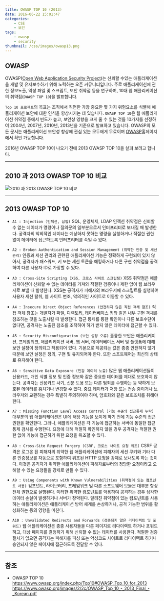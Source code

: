 ```yaml
---
title: OWASP TOP 10 (2013)
date: 2016-06-22 15:01:47
categories: 
	- CSE
	- 보안
tags:
	- owasp
	- security
thumbnail: /css/images/owasp13.png
---
```


## OWASP
OWASP([Open Web Application Security Project](https://www.owasp.org/index.php/Main_Page))는 신뢰할 수있는 애플리케이션을 개발 및 유지보수하기 위해 노력하는 오픈 커뮤니티입니다. 주로 애플리케이션에 관한 정보노출, 악성 파일 및 스크립트, 보안 취약점 등을 연구하며, 10대 웹 애플리케이션의 취약점(`OWASP TOP 10`)을 발표합니다.

`Top 10 프로젝트`의 목표는 조직에서 직면한 가장 중요한 몇 가지 위험요소를 식별해 애플리케이션 보안에 대한 인식을 향상시키는 데 있습니다.  `OWASP TOP 10`은 웹 애플리케이션 취약점 중에서 빈도가 높고, 보안상 영향을 크게 줄 수 있는 것들 10가지를 선정하여 2004년, 2007년, 2010년, 2013년을 기준으로 발표하고 있습니다. OWASP의 모든 문서는 애플리케이션 보안성 향상에 관심 있는 모두에게 무료이며 [OWASP](https://www.owasp.org/index.php/Main_Page)홈페이지에서 확인 가능합니다. 

2016년 OWASP TOP 10이 나오기 전에 2013 OWASP TOP 10을 살펴 보려고 합니다. 

---

## 2010 과 2013 OWASP TOP 10 비교

![2010 과 2013 OWASP TOP 10 비교](/css/images/owasp10vs13.png)

---

## 2013 OWASP TOP 10

- `A1 : Injection (인젝션, 삽입)`
SQL, 운영체제, LDAP 인젝션 취약점은 신뢰할 수 없는 데이터가 명령어나 질의문의 일부분으로서 인터프리터로 보내질 때 발생한다. 공격자의 악의적인 데이터는 예상하지 못하는 명령을 실행하거나 적절한 권한 없이 데이터에 접근하도록 인터프리터를 속일 수 있다.

- `A2 : Broken Authentication and Session Management (취약한 인증 및 세션 관리)`
인증과 세션 관리와 관련된 애플리케이션 기능은 정확하게 구현되어 있지 않아서, 공격자가 패스워드, 키 또는 세션 토큰을 해킹하거나 다른 구현 취약점을 공격하여 다른 사용자 ID로
가장할 수 있다.

- `A3 : Cross-Site Scripting (XSS, 크로스 사이트 스크립팅)`
XSS 취약점은 애플리케이션이 신뢰할 수 없는 데이터를 가져와 적절한 검증이나 제한 없이 웹 브라우저로 보낼 때 발생한다. XSS는 공격자가 피해자의 브라우저에 스크립트를 실행하여 사용자 세션 탈취, 웹 사이트 변조, 악의적인 사이트로 이동할 수 있다.

- `A4 : Insecure Direct Object References (안전하지 않은 직접 객체 참조)`
직접 객체 참조는 개발자가 파일, 디렉토리, 데이터베이스 키와 같은 내부 구현 객체를 참조하는 것을 노출시킬 때 발생한다. 접근 통제를 통한 확인이나 다른 보호수단이 없다면, 공격자는 노출된 참조를 조작하여 허가 받지 않은 데이터에 접근할 수 있다.

- `A5 : Security Misconfiguration (보안 설정 오류)`
훌륭한 보안은 애플리케이션, 프레임워크, 애플리케이션 서버, 웹 서버, 데이터베이스 서버 및 플랫폼에 대해 보안 설정이 정의되고 적용되어 있다. 기본으로 제공되는 값은 종종 안전하지 않기 때문에 보안 설정은 정의, 구현 및 유지되어야 한다. 또한 소프트웨어는 최신의 상태로 유지해야 한다.

- `A6 : Sensitive Data Exposure (민감 데이터 노출)`
많은 웹 애플리케이션들이 신용카드, 개인 식별 정보 및 인증 정보와 같은 중요한 데이터를 제대로 보호하지 않는다. 공격자는 신용카드 사기, 신분 도용 또는 다른 범죄를 수행하는 등 약하게 보호된 데이터를 훔치거나 변경할 수 있다. 중요 데이터가 저장 또는 전송 중이거나 브라우저와 교환하는 경우 특별히 주의하여야 하며, 암호화와 같은 보호조치를 취해야 한다.

- `A7 : Missing Function Level Access Control (기능 수준의 접근통제 누락)`
대부분의 웹 애플리케이션은 UI에 해당 기능을 보이게 하기 전에 기능 수준의 접근권한을 확인한다. 그러나, 애플리케이션은 각 기능에 접근하는 서버에 동일한 접근통제 검사를 수행한다. 요청에 대해 적절히 확인하지 않을 경우 공격자는 적절한 권한 없이 기능에 접근하기 위한 요청을 위조할 수 있다.

- `A8 : Cross-Site Request Forgery (CSRF, 크로스 사이트 요청 위조)`
CSRF 공격은 로그온 된 피해자의 취약한 웹 애플리케이션에 피해자의 세션 쿠키와 기타 다른 인증정보를 자동으로 포함하여 위조된 HTTP 요청을 강제로 보내도록 하는 것이다.
이것은 공격자가 취약한 애플리케이션이 피해자로부터의 정당한 요청이라고 오해할 수 있는 요청들을 강제로 만들 수 있다.

- `A9 : Using Components with Known Vulnerabilities (취약점이 있는 컴포넌트 사용)`
컴포넌트, 라이브러리, 프레임워크 및 다른 소프트웨어 모듈은 대부분 항상 전체 권한으로 실행된다. 이러한 취약한 컴포넌트를 악용하여 공격하는 경우 심각한 데이터 손실이
발생하거나 서버가 장악된다. 알려진 취약점이 있는 컴포넌트를 사용하는 애플리케이션은 애플리케이션 방어 체계를 손상하거나, 공격 가능한 범위를 활성화하는 등의 영향을 미친다.

- `A10 : Unvalidated Redirects and Forwards (검증되지 않은 리다이렉트 및 포워드)`
웹 애플리케이션은 종종 사용자들을 다른 페이지로 리다이렉트 하거나 포워드하고, 대상 페이지를 결정하기 위해 신뢰할 수 없는 데이터를 사용한다. 적절한 검증 절차가 없으면 공격자는 피해자를 피싱 또는 악성코드 사이트로 리다이렉트 하거나 승인되지 않은 페이지에 접근하도록 전달할 수 있다.

---
## 참조
- OWASP TOP 10
https://www.owasp.org/index.php/Top10#OWASP_Top_10_for_2013
https://www.owasp.org/images/2/2c/OWASP_Top_10_-_2013_Final_-_Korean.pdf


 


